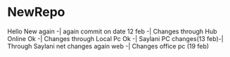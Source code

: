 # NewRepo
Hello New again -|
again commit on date 12 feb -|
Changes through Hub Online Ok -|
Changes through Local Pc Ok -|
Saylani PC changes(13 feb)-|
Through Saylani net changes again web -|
Changes office pc (19 feb)